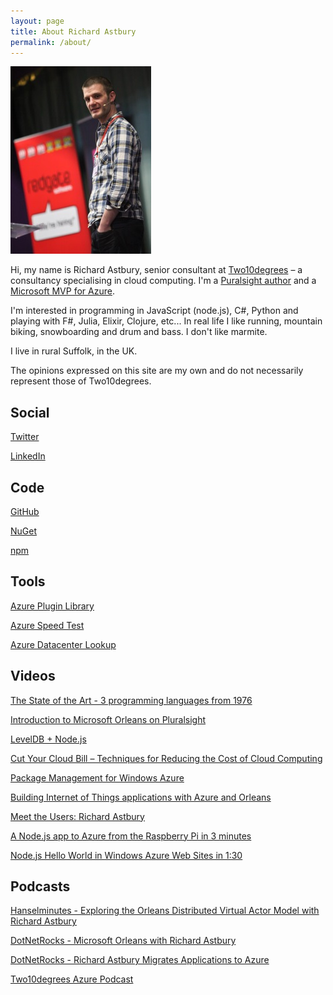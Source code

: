 ```yaml
---
layout: page
title: About Richard Astbury
permalink: /about/
---
```


![](/images/me.jpg)

Hi, my name is Richard Astbury, senior consultant at [Two10degrees](http://www.two10degrees.com) – a consultancy specialising in cloud computing. I'm a [Puralsight author](http://www.pluralsight.com/courses/microsoft-orleans-introduction) and a [Microsoft MVP for Azure](http://mvp.microsoft.com/en-us/mvp/richard%20astbury-4039939).

I'm interested in programming in JavaScript (node.js), C#, Python and playing with F#, Julia, Elixir, Clojure, etc... In real life I like running, mountain biking, snowboarding and drum and bass. I don't like marmite.

I live in rural Suffolk, in the UK.

The opinions expressed on this site are my own and do not necessarily represent those of Two10degrees.

## Social

[Twitter](https://twitter.com/richorama)

[LinkedIn](http://www.linkedin.com/profile/view?id=13912500)

## Code

[GitHub](https://github.com/richorama)

[NuGet](http://www.nuget.org/profiles/richorama/)

[npm](https://npmjs.org/~richard.astbury)

## Tools

[Azure Plugin Library](http://richorama.github.io/AzurePluginLibrary/)

[Azure Speed Test](http://azurespeedtest.azurewebsites.net/)

[Azure Datacenter Lookup](http://azurelookup.azurewebsites.net/)

## Videos

[The State of the Art - 3 programming languages from 1976](http://www.infoq.com/presentations/3-languages-future)

[Introduction to Microsoft Orleans on Pluralsight](http://www.pluralsight.com/courses/microsoft-orleans-introduction)

[LevelDB + Node.js](https://www.infoq.com/presentations/leveldb-nodejs)

[Cut Your Cloud Bill – Techniques for Reducing the Cost of Cloud Computing](http://www.infoq.com/presentations/cloud-infrastructure-cost)

[Package Management for Windows Azure](http://www.infoq.com/presentations/Package-Management-Windows-Azure)

[Building Internet of Things applications with Azure and Orleans](http://channel9.msdn.com/Events/cloudday/Microsoft-Cloud-Day-2014/Building-Internet-of-Things-applications-with-Azure-and-Orleans)

[Meet the Users: Richard Astbury](http://channel9.msdn.com/Events/cloudday/Microsoft-Cloud-Day-2014-Meet-the-Users/Meet-the-Users-Richard-Astbury-Azure-MVP-Sr-Consultant-Two10Degrees)

[A Node.js app to Azure from the Raspberry Pi in 3 minutes](http://www.youtube.com/watch?v=eg4DXSvl2Us)

[Node.js Hello World in Windows Azure Web Sites in 1:30](https://www.youtube.com/watch?v=UlG-mGSqkaI)

## Podcasts

[Hanselminutes - Exploring the Orleans Distributed Virtual Actor Model with Richard Astbury](http://hanselminutes.com/536/exploring-the-orleans-distributed-virtual-actor-model-with-richard-astbury)

[DotNetRocks - Microsoft Orleans with Richard Astbury](https://www.dotnetrocks.com/?show=969)

[DotNetRocks - Richard Astbury Migrates Applications to Azure](https://www.dotnetrocks.com/?show=837)

[Two10degrees Azure Podcast](http://azurecast.blogspot.co.uk/)
